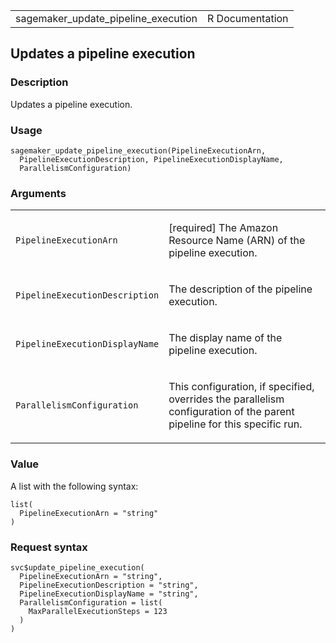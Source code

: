 <table style="width: 100%;">
<tbody>
<tr class="odd">
<td>sagemaker_update_pipeline_execution</td>
<td style="text-align: right;">R Documentation</td>
</tr>
</tbody>
</table>

## Updates a pipeline execution

### Description

Updates a pipeline execution.

### Usage

    sagemaker_update_pipeline_execution(PipelineExecutionArn,
      PipelineExecutionDescription, PipelineExecutionDisplayName,
      ParallelismConfiguration)

### Arguments

<table>
<colgroup>
<col style="width: 35%" />
<col style="width: 65%" />
</colgroup>
<tbody>
<tr class="odd">
<td><code
id="sagemaker_update_pipeline_execution_:_PipelineExecutionArn">PipelineExecutionArn</code></td>
<td><p>[required] The Amazon Resource Name (ARN) of the pipeline
execution.</p></td>
</tr>
<tr class="even">
<td><code
id="sagemaker_update_pipeline_execution_:_PipelineExecutionDescription">PipelineExecutionDescription</code></td>
<td><p>The description of the pipeline execution.</p></td>
</tr>
<tr class="odd">
<td><code
id="sagemaker_update_pipeline_execution_:_PipelineExecutionDisplayName">PipelineExecutionDisplayName</code></td>
<td><p>The display name of the pipeline execution.</p></td>
</tr>
<tr class="even">
<td><code
id="sagemaker_update_pipeline_execution_:_ParallelismConfiguration">ParallelismConfiguration</code></td>
<td><p>This configuration, if specified, overrides the parallelism
configuration of the parent pipeline for this specific run.</p></td>
</tr>
</tbody>
</table>

### Value

A list with the following syntax:

    list(
      PipelineExecutionArn = "string"
    )

### Request syntax

    svc$update_pipeline_execution(
      PipelineExecutionArn = "string",
      PipelineExecutionDescription = "string",
      PipelineExecutionDisplayName = "string",
      ParallelismConfiguration = list(
        MaxParallelExecutionSteps = 123
      )
    )

